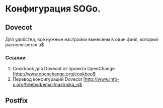 # Конфигурация SOGo.


## Dovecot 

Для удобства, все нужные настройки вынесены в один файл, который распологается в$

### Ссылки
1) Cookbook для Dovecot от проекта OpenChange [http://www.openchange.org/cookboo$
2) Перевод конфигураций Dovecot [http://www.info-x.org/freebsd/email/nastroika_p$

## Postfix

